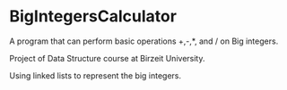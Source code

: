 # BigIntegersCalculator
A program that can perform basic operations +,-,*, and / on Big integers.

Project of Data Structure course at Birzeit University.

Using linked lists to represent the big integers.
